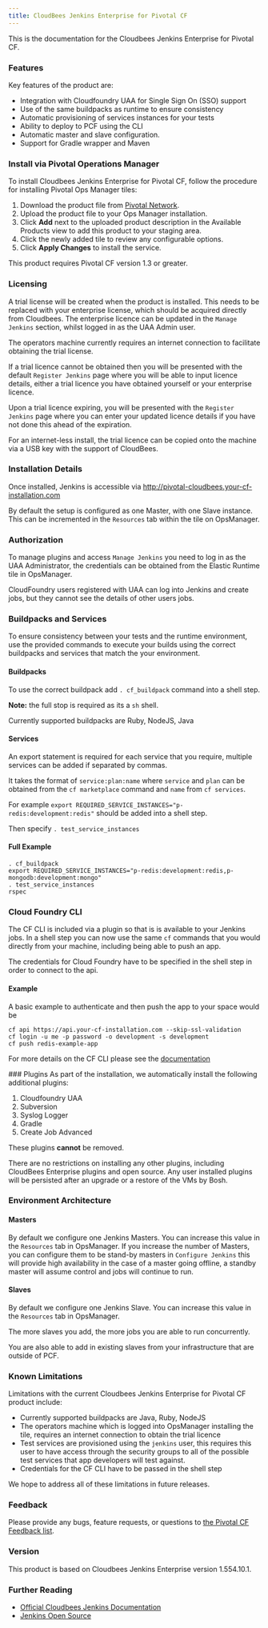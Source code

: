 ```yaml
---
title: CloudBees Jenkins Enterprise for Pivotal CF
---
```


This is the documentation for the Cloudbees Jenkins Enterprise for Pivotal CF.

### Features

Key features of the product are:

* Integration with Cloudfoundry UAA for Single Sign On (SSO) support
* Use of the same buildpacks as runtime to ensure consistency
* Automatic provisioning of services instances for your tests
* Ability to deploy to PCF using the CLI 
* Automatic master and slave configuration.
* Support for Gradle wrapper and Maven

### Install via Pivotal Operations Manager

To install Cloudbees Jenkins Enterprise for Pivotal CF, follow the procedure for installing Pivotal Ops Manager tiles:

1. Download the product file from [Pivotal Network](https://network.pivotal.io/).
1. Upload the product file to your Ops Manager installation.
1. Click **Add** next to the uploaded product description in the Available Products view
   to add this product to your staging area.
1. Click the newly added tile to review any configurable options.
1. Click **Apply Changes** to install the service.

This product requires Pivotal CF version 1.3 or greater.

### Licensing

A trial license will be created when the product is installed. This needs to be replaced with your enterprise license, which should be acquired directly from Cloudbees. The enterprise licence can be updated in the `Manage Jenkins` section, whilst logged in as the UAA Admin user. 

The operators machine currently requires an internet connection to facilitate obtaining the trial license. 

If a trial licence cannot be obtained then you will be presented with the default `Register Jenkins` page where you will be able to input licence details, either a trial licence you have obtained yourself or your enterprise licence. 

Upon a trial licence expiring, you will be presented with the `Register Jenkins` page where you can enter your updated licence details if you have not done this ahead of the expiration. 

For an internet-less install, the trial licence can be copied onto the machine via a USB key with the support of CloudBees. 

### Installation Details

Once installed, Jenkins is accessible via http://pivotal-cloudbees.your-cf-installation.com

By default the setup is configured as one Master, with one Slave instance. 
This can be incremented in the `Resources` tab within the tile on OpsManager. 

### Authorization

To manage plugins and access `Manage Jenkins` you need to log in as the UAA Administrator, the credentials can be obtained from the Elastic Runtime tile in OpsManager. 

CloudFoundry users registered with UAA can log into Jenkins and create jobs, but they cannot see the details of other users jobs. 

### Buildpacks and Services

To ensure consistency between your tests and the runtime environment, use the provided commands to execute your builds using the correct buildpacks and services that match the your environment.  

#### Buildpacks
To use the correct buildpack add `. cf_buildpack` command into a shell step.

**Note:** the full stop is required as its a `sh` shell.

Currently supported buildpacks are Ruby, NodeJS, Java

#### Services

An export statement is required for each service that you require, multiple services can be added if separated by commas. 

It takes the format of `service:plan:name` where `service` and `plan` can be obtained from the `cf marketplace` command and `name` from `cf services`.

For example `export REQUIRED_SERVICE_INSTANCES="p-redis:development:redis"` should be added into a shell step.

Then specify `. test_service_instances`

#### Full Example

```
. cf_buildpack
export REQUIRED_SERVICE_INSTANCES="p-redis:development:redis,p-mongodb:development:mongo"
. test_service_instances
rspec
```

### Cloud Foundry CLI
The CF CLI is included via a plugin so that is is available to your Jenkins jobs. 
In a shell step you can now use the same `cf` commands that you would directly from your machine, including being able to push an app. 

The credentials for Cloud Foundry have to be specified in the shell step in order to connect to the api. 

#### Example
A basic example to authenticate and then push the app to your space would be 

```
cf api https://api.your-cf-installation.com --skip-ssl-validation
cf login -u me -p password -o development -s development
cf push redis-example-app
```

For more details on the CF CLI please see the [documentation](http://docs.pivotal.io/pivotalcf/devguide/installcf/whats-new-v6.html)

### Plugins
As part of the installation, we automatically install the following additional plugins:

1. Cloudfoundry UAA
1. Subversion
1. Syslog Logger
1. Gradle
1. Create Job Advanced

These plugins **cannot** be removed. 

There are no restrictions on installing any other plugins, including CloudBees Enterprise plugins and open source. 
Any user installed plugins will be persisted after an upgrade or a restore of the VMs by Bosh. 

### Environment Architecture

#### Masters
By default we configure one Jenkins Masters. You can increase this value in the `Resources` tab in OpsManager.
If you increase the number of Masters, you can configure them to be stand-by masters in `Configure Jenkins` this will provide high availability in the case of a master going offline, a standby master will assume control and jobs will continue to run. 

#### Slaves
By default we configure one Jenkins Slave. You can increase this value in the `Resources` tab in OpsManager. 

The more slaves you add, the more jobs you are able to run concurrently.

You are also able to add in existing slaves from your infrastructure that are outside of PCF.  

### Known Limitations

Limitations with the current Cloudbees Jenkins Enterprise for Pivotal CF product include:

* Currently supported buildpacks are Java, Ruby, NodeJS
* The operators machine which is logged into OpsManager installing the tile, requires an internet connection to obtain the trial licence
* Test services are provisioned using the `jenkins` user, this requires this user to have access through the security groups to all of the possible test services that app developers will test against. 
* Credentials for the CF CLI have to be passed in the shell step

We hope to address all of these limitations in future releases.

### Feedback

Please provide any bugs, feature requests, or questions to [the Pivotal CF Feedback list](mailto:pivotal-cf-feedback@pivotal.io).

### Version

This product is based on Cloudbees Jenkins Enterprise version 1.554.10.1.

### Further Reading

* [Official Cloudbees Jenkins Documentation](http://wiki.cloudbees.com/bin/view/Jenkins+Enterprise/WebHome)
* [Jenkins Open Source](http://jenkins-ci.org/)
